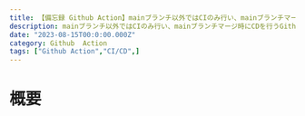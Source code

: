 ```yaml
---
title: 【備忘録 Github Action】mainブランチ以外ではCIのみ行い、mainブランチマージ時にCDを行う
description: mainブランチ以外ではCIのみ行い、mainブランチマージ時にCDを行うGithub Actionの設定
date: "2023-08-15T00:0:00.000Z"
category: Github  Action
tags: ["Github Action","CI/CD",]
---
```


# 概要
